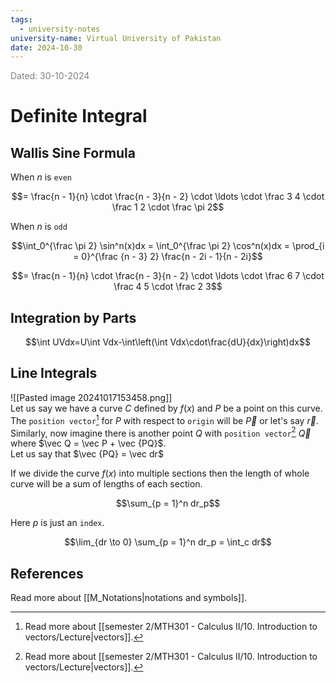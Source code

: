```yaml
---
tags:
  - university-notes
university-name: Virtual University of Pakistan
date: 2024-10-30
---
```


<span style="color: gray;">Dated: 30-10-2024</span>

# Definite Integral

## Wallis Sine Formula

When $n$ is `even`  

$$= \frac{n - 1}{n} \cdot \frac{n - 3}{n - 2} \cdot \ldots \cdot \frac 3 4 \cdot \frac 1 2 \cdot \frac \pi 2$$

When $n$ is `odd`  

$$\int_0^{\frac \pi 2} \sin^n(x)dx = \int_0^{\frac \pi 2} \cos^n(x)dx = \prod_{i = 0}^{\frac {n - 3} 2} \frac{n - 2i - 1}{n - 2i}$$

$$= \frac{n - 1}{n} \cdot \frac{n - 3}{n - 2} \cdot \ldots \cdot \frac 6 7 \cdot \frac 4 5 \cdot \frac 2 3$$

## Integration by Parts

$$\int UVdx=U\int Vdx-\int\left(\int Vdx\cdot\frac{dU}{dx}\right)dx$$

## Line Integrals

![[Pasted image 20241017153458.png]]  
Let us say we have a curve $C$ defined by $f(x)$ and $P$ be a point on this curve.  
The `position vector`[^1] for $P$ with respect to `origin` will be $\vec P$ or let's say $\vec r$.  
Similarly, now imagine there is another point $Q$ with `position vector`[^1] $\vec Q$  
where $\vec Q = \vec P + \vec {PQ}$.  
Let us say that $\vec {PQ} = \vec dr$

If we divide the curve $f(x)$ into multiple sections then the length of whole curve will be a sum of lengths of each section.  

$$\sum_{p = 1}^n dr_p$$

Here $p$ is just an `index`.  

$$\lim_{dr \to 0} \sum_{p = 1}^n dr_p = \int_c dr$$

## References

Read more about [[M_Notations|notations and symbols]].

[^1]: Read more about [[semester 2/MTH301 - Calculus II/10. Introduction to vectors/Lecture|vectors]].